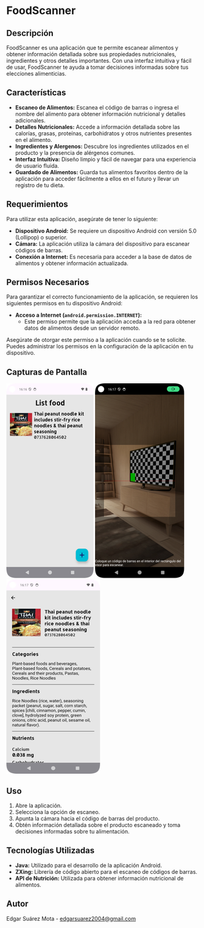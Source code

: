 # FoodScanner

## Descripción
FoodScanner es una aplicación que te permite escanear alimentos y obtener información detallada sobre sus propiedades nutricionales, ingredientes y otros detalles importantes. Con una interfaz intuitiva y fácil de usar, FoodScanner te ayuda a tomar decisiones informadas sobre tus elecciones alimenticias.

## Características
- **Escaneo de Alimentos:** Escanea el código de barras o ingresa el nombre del alimento para obtener información nutricional y detalles adicionales.
- **Detalles Nutricionales:** Accede a información detallada sobre las calorías, grasas, proteínas, carbohidratos y otros nutrientes presentes en el alimento.
- **Ingredientes y Alergenos:** Descubre los ingredientes utilizados en el producto y la presencia de alérgenos comunes.
- **Interfaz Intuitiva:** Diseño limpio y fácil de navegar para una experiencia de usuario fluida.
- **Guardado de Alimentos:** Guarda tus alimentos favoritos dentro de la aplicación para acceder fácilmente a ellos en el futuro y llevar un registro de tu dieta.

## Requerimientos

Para utilizar esta aplicación, asegúrate de tener lo siguiente:

- **Dispositivo Android:** Se requiere un dispositivo Android con versión 5.0 (Lollipop) o superior.
- **Cámara:** La aplicación utiliza la cámara del dispositivo para escanear códigos de barras.
- **Conexión a Internet:** Es necesaria para acceder a la base de datos de alimentos y obtener información actualizada.

## Permisos Necesarios

Para garantizar el correcto funcionamiento de la aplicación, se requieren los siguientes permisos en tu dispositivo Android:

- **Acceso a Internet (`android.permission.INTERNET`):**
  - Este permiso permite que la aplicación acceda a la red para obtener datos de alimentos desde un servidor remoto.

Asegúrate de otorgar este permiso a la aplicación cuando se te solicite. Puedes administrar los permisos en la configuración de la aplicación en tu dispositivo.

## Capturas de Pantalla
![Inicio](https://github.com/EdgarSuarezMota/InformerFood/blob/master/Imagen4.png)
![Escaneo](https://github.com/EdgarSuarezMota/InformerFood/blob/master/Imagen5.png)
![Detalle del Producto](https://github.com/EdgarSuarezMota/InformerFood/blob/master/Imagen6.png)

## Uso
1. Abre la aplicación.
2. Selecciona la opción de escaneo.
3. Apunta la cámara hacia el código de barras del producto.
4. Obtén información detallada sobre el producto escaneado y toma decisiones informadas sobre tu alimentación.

## Tecnologías Utilizadas
- **Java:** Utilizado para el desarrollo de la aplicación Android.
- **ZXing:** Librería de código abierto para el escaneo de códigos de barras.
- **API de Nutrición:** Utilizada para obtener información nutricional de alimentos.

## Autor
Edgar Suárez Mota - edgarsuarez2004@gmail.com
